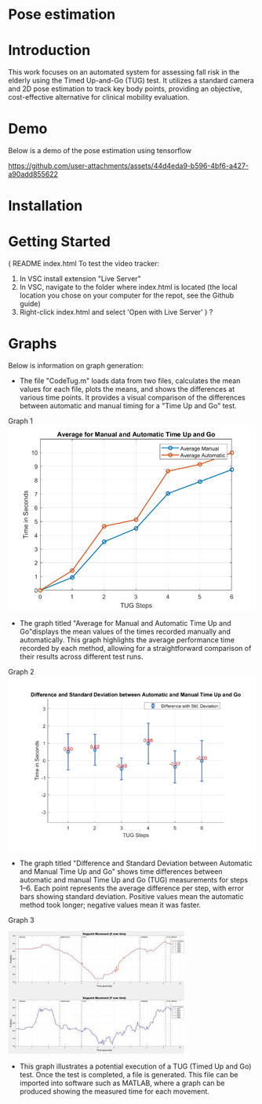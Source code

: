 # Pose estimation

# Introduction 
This work focuses on an automated system for assessing fall risk in the elderly using the Timed Up-and-Go (TUG) test. It utilizes a standard camera and 2D pose estimation to track key body points, providing an objective, cost-effective alternative for clinical mobility evaluation.

# Demo 
Below is a demo of the pose estimation using tensorflow

https://github.com/user-attachments/assets/44d4eda9-b596-4bf6-a427-a90add855622




# Installation


# Getting Started

( README index.html
To test the video tracker:
1. In VSC install extension "Live Server"
2. In VSC, navigate to the folder where index.html is located (the local location you chose on your computer for the repot, see the Github guide)
3. Right-click index.html and select 'Open with Live Server' ) ? 


# Graphs 
Below is information on graph generation: 
* The file "CodeTug.m" loads data from two files, calculates the mean values for each file, plots the means, and shows the differences at various time points. It provides a visual comparison of the differences between automatic and manual timing for a "Time Up and Go" test.

Graph 1 
![Alt text](https://github.com/Annay02/pose-estimation/blob/main/Graphs/Avrage%20for%20Manual%20and%20Automatic%20Time%20Up%20and%20Go.png)
* The graph titled "Average for Manual and Automatic Time Up and Go"displays the mean values of the times recorded manually and automatically. This graph highlights the average performance time recorded by each method, allowing for a straightforward comparison of their results across different test runs. 

Graph 2 
![Alt text](https://github.com/Annay02/pose-estimation/blob/main/Graphs/Standard%20Deviation%20.png)
* The graph titled "Difference and Standard Deviation between Automatic and Manual Time Up and Go" shows time differences between automatic and manual Time Up and Go (TUG) measurements for steps 1–6. Each point represents the average difference per step, with error bars showing standard deviation. Positive values mean the automatic method took longer; negative values mean it was faster.

Graph 3 

![Alt text](https://github.com/Annay02/pose-estimation/blob/main/Graphs/download-1.jpg) 
* This graph illustrates a potential execution of a TUG (Timed Up and Go) test. Once the test is completed, a file is generated. This file can be imported into software such as MATLAB, where a graph can be produced showing the measured time for each movement.




